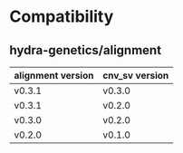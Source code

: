 # Compatibility
## hydra-genetics/alignment

| alignment version | cnv_sv version |
| --- | --- |
| v0.3.1 | v0.3.0 |
| v0.3.1 | v0.2.0 |
| v0.3.0 | v0.2.0 |
| v0.2.0 | v0.1.0 |
